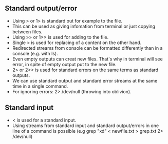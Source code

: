 ## Standard output/error

- Using > or 1> is standard out for example to the file.
- This can be used as giving infomation from terminal or just copying between files.
- Using >> or 1>> is used for adding to the file.
- Single > is used for replacing of a content on the other hand.
- Redirected streams from console can be formatted differently than in a console (e.g. with ls).
- Even empty outputs can creat new files. That's why in terminal will see error, in spite of empty output put to the new file.
- 2> or 2>> is used for standard errors on the same terms as standard outputs.
- We can use standard output and standard error streams at the same time in a single command.
- For ignoring errors: 2> /dev/null (throwing into oblivion).

## Standard input

- < is used for a standard input.
- Using streams from standard input and standard output/errors in one line of a command is possible (e.g grep "xd" < newfile.txt > grep.txt 2> /dev/null)